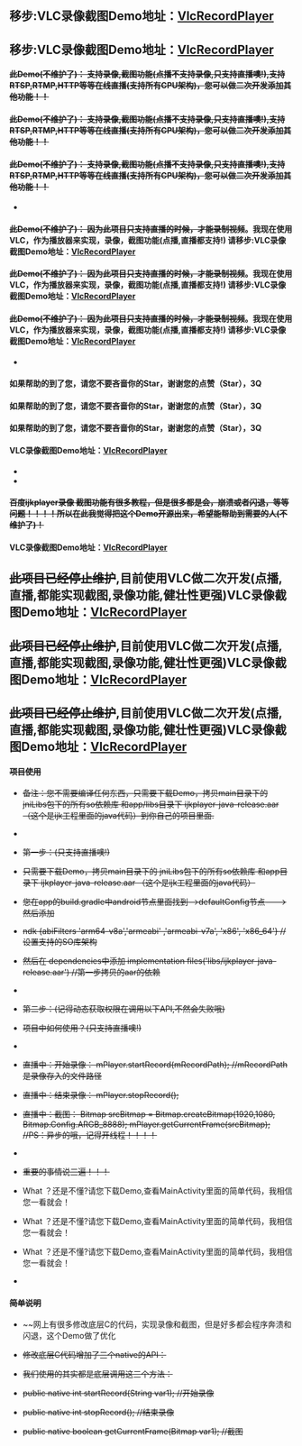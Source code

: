 ## 移步:VLC录像截图Demo地址：[VlcRecordPlayer](https://github.com/ILoveLin/VlcRecordPlayer)
## 移步:VLC录像截图Demo地址：[VlcRecordPlayer](https://github.com/ILoveLin/VlcRecordPlayer)

#### ~~此Demo(不维护了)： 支持录像,截图功能(点播不支持录像,只支持直播噢!),支持RTSP,RTMP,HTTP等等在线直播(支持所有CPU架构)，您可以做二次开发添加其他功能！！~~
#### ~~此Demo(不维护了)： 支持录像,截图功能(点播不支持录像,只支持直播噢!),支持RTSP,RTMP,HTTP等等在线直播(支持所有CPU架构)，您可以做二次开发添加其他功能！！~~
#### ~~此Demo(不维护了)： 支持录像,截图功能(点播不支持录像,只支持直播噢!),支持RTSP,RTMP,HTTP等等在线直播(支持所有CPU架构)，您可以做二次开发添加其他功能！！~~
*
#### ~~此Demo(不维护了)： 因为此项目只支持直播的时候，才能录制视频~~。我现在使用VLC，作为播放器来实现，录像，截图功能(点播,直播都支持!)  请移步:VLC录像截图Demo地址：[VlcRecordPlayer](https://github.com/ILoveLin/VlcRecordPlayer)
#### ~~此Demo(不维护了)： 因为此项目只支持直播的时候，才能录制视频~~。我现在使用VLC，作为播放器来实现，录像，截图功能(点播,直播都支持!)  请移步:VLC录像截图Demo地址：[VlcRecordPlayer](https://github.com/ILoveLin/VlcRecordPlayer)
#### ~~此Demo(不维护了)： 因为此项目只支持直播的时候，才能录制视频~~。我现在使用VLC，作为播放器来实现，录像，截图功能(点播,直播都支持!)  请移步:VLC录像截图Demo地址：[VlcRecordPlayer](https://github.com/ILoveLin/VlcRecordPlayer)
*
#### 如果帮助的到了您，请您不要吝啬你的Star，谢谢您的点赞（Star），3Q
#### 如果帮助的到了您，请您不要吝啬你的Star，谢谢您的点赞（Star），3Q
#### 如果帮助的到了您，请您不要吝啬你的Star，谢谢您的点赞（Star），3Q

#### VLC录像截图Demo地址：[VlcRecordPlayer](https://github.com/ILoveLin/VlcRecordPlayer)
*
*
#### ~~百度ijkplayer录像 截图功能有很多教程，但是很多都是会，崩溃或者闪退，等等问题！！！！所以在此我觉得把这个Demo开源出来，希望能帮助到需要的人(不维护了)！~~
#### VLC录像截图Demo地址：[VlcRecordPlayer](https://github.com/ILoveLin/VlcRecordPlayer)


## ~~此项目已经停止维护~~,目前使用VLC做二次开发(点播,直播,都能实现截图,录像功能,健壮性更强)VLC录像截图Demo地址：[VlcRecordPlayer](https://github.com/ILoveLin/VlcRecordPlayer)
## ~~此项目已经停止维护~~,目前使用VLC做二次开发(点播,直播,都能实现截图,录像功能,健壮性更强)VLC录像截图Demo地址：[VlcRecordPlayer](https://github.com/ILoveLin/VlcRecordPlayer)
## ~~此项目已经停止维护~~,目前使用VLC做二次开发(点播,直播,都能实现截图,录像功能,健壮性更强)VLC录像截图Demo地址：[VlcRecordPlayer](https://github.com/ILoveLin/VlcRecordPlayer)

#### ~~项目使用~~
* ~~备注：您不需要编译任何东西，只需要下载Demo，拷贝main目录下的 jniLibs包下的所有so依赖库 和app/libs目录下 ijkplayer-java-release.aar   （这个是ijk工程里面的java代码）到你自己的项目里面.~~
*
* ~~第一步：(只支持直播噢!)~~
* ~~只需要下载Demo，拷贝main目录下的 jniLibs包下的所有so依赖库 和app目录下 ijkplayer-java-release.aar   （这个是ijk工程里面的java代码）~~
* ~~您在app的build.gradle中android节点里面找到-->defaultConfig节点--->然后添加~~
*    ~~ndk {abiFilters 'arm64-v8a','armeabi' ,'armeabi-v7a', 'x86', 'x86_64'}     // 设置支持的SO库架构~~
*  ~~然后在 dependencies中添加    implementation files('libs/ijkplayer-java-release.aar')     //第一步拷贝的aar的依赖~~
*
* ~~第二步：(记得动态获取权限在调用以下API,不然会失败哦)~~
* ~~项目中如何使用？(只支持直播噢!)~~
*
* ~~直播中：开始录像：  mPlayer.startRecord(mRecordPath);   //mRecordPath  是录像存入的文件路径~~
* ~~直播中：结束录像：  mPlayer.stopRecord();~~
* ~~直播中：截图：      Bitmap srcBitmap = Bitmap.createBitmap(1920,1080, Bitmap.Config.ARGB_8888);    mPlayer.getCurrentFrame(srcBitmap);   //PS：异步的哦，记得开线程！！！！~~
*

* ~~重要的事情说三遍！！！~~
* What ？还是不懂?请您下载Demo,查看MainActivity里面的简单代码，我相信您一看就会！
* What ？还是不懂?请您下载Demo,查看MainActivity里面的简单代码，我相信您一看就会！
* What ？还是不懂?请您下载Demo,查看MainActivity里面的简单代码，我相信您一看就会！
*
#### ~~简单说明~~
* ~~网上有很多修改底层C的代码，实现录像和截图，但是好多都会程序奔溃和闪退，这个Demo做了优化

* ~~修改底层C代码增加了三个native的API：~~
* ~~我们使用的其实都是底层调用这三个方法：~~
* ~~public native int startRecord(String var1);           //开始录像~~
* ~~public native int stopRecord();                       //结束录像~~
* ~~public native boolean getCurrentFrame(Bitmap var1);   //截图~~



